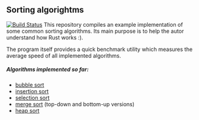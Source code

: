## Sorting algorightms
[![Build Status](https://travis-ci.com/MaciejSzybiak/sorting_algorithms.svg?branch=master)](https://travis-ci.com/MaciejSzybiak/sorting_algorithms)
This repository compiles an example implementation of some common sorting algorithms. Its main purpose is to help the autor understand how Rust works :).

The program itself provides a quick benchmark utility which measures the average speed of all implemented algorithms.

##### Algorithms implemented so far:
- [bubble sort](src/bubble.rs)
- [insertion sort](src/insertion.rs)
- [selection sort](src/selection.rs)
- [merge sort](src/merge.rs) (top-down and bottom-up versions)
- [heap sort](src/heap.rs)
